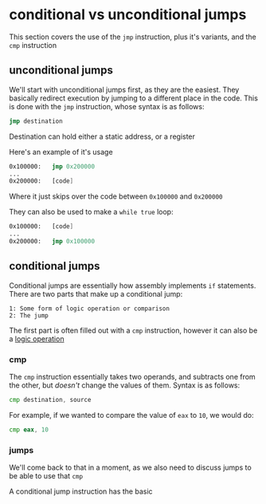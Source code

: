 # conditional vs unconditional jumps

This section covers the use of the `jmp` instruction, plus it's variants, and the `cmp` instruction

## unconditional jumps

We'll start with unconditional jumps first, as they are the easiest. They basically redirect execution by jumping to a different place in the code. This is done with the `jmp` instruction, whose syntax is as follows:
```asm
jmp destination
```

Destination can hold either a static address, or a register

Here's an example of it's usage

```asm
0x100000:   jmp 0x200000
...
0x200000:   [code]
```
Where it just skips over the code between `0x100000` and `0x200000`

They can also be used to make a `while true` loop:

```asm
0x100000:   [code]
...
0x200000:   jmp 0x100000
```

## conditional jumps

Conditional jumps are essentially how assembly implements `if` statements. There are two parts that make up a conditional jump:
```
1: Some form of logic operation or comparison
2: The jump
```

The first part is often filled out with a `cmp` instruction, however it can also be a [logic operation](logic.md)

### cmp

The `cmp` instruction essentially takes two operands, and subtracts one from the other, but *doesn't* change the values of them. Syntax is as follows:
```asm
cmp destination, source
```

For example, if we wanted to compare the value of `eax` to `10`, we would do:
```asm
cmp eax, 10
```

### jumps

We'll come back to that in a moment, as we also need to discuss jumps to be able to use that `cmp`

A conditional jump instruction has the basic 
